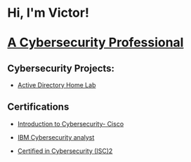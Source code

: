 <h1>Hi, I'm Victor! <br/> <br/> <a href="https://www.linkedin.com/in/Victoradegoke1/">A Cybersecurity Professional</a></h1>

<h2> Cybersecurity Projects:</h2>

- [Active Directory Home Lab](https://www.youtube.com/watch?v=a83ASGn_V_s)


 <h2> Certifications</h2>

 - [Introduction to Cybersecurity- Cisco](https://drive.google.com/file/d/1lM8L4eU9TDpbfjsWE1ZLHI9z8axeuKfl/view?usp=sharing)
   
 - [IBM Cybersecurity analyst](https://drive.google.com/file/d/13wsqjwckNbGPnDuo4At55uNVUcPnRW_q/view?usp=drivesdk)
   
 - [Certified in Cybersecurity (ISC)2](https://drive.google.com/file/d/13wsqjwckNbGPnDuo4At55uNVUcPnRW_q/view?usp=drivesdk)



<!--
**Victor-Adegoke/Victor-Adegoke** is a ✨ _special_ ✨ repository because its `README.md` (this file) appears on your GitHub profile.

Here are some ideas to get you started:

- 🔭 I’m currently working on ...
- 🌱 I’m currently learning ...
- 👯 I’m looking to collaborate on ...
- 🤔 I’m looking for help with ...
- 💬 Ask me about ...
- 📫 How to reach me: ...
- 😄 Pronouns: ...
- ⚡ Fun fact: ...
-->
